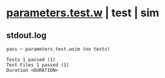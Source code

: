 # [parameters.test.w](../../../../../../../examples/tests/valid/parameters/simple/parameters.test.w) | test | sim

## stdout.log
```log
pass ─ parameters.test.wsim (no tests)
 
Tests 1 passed (1)
Test Files 1 passed (1)
Duration <DURATION>
```


